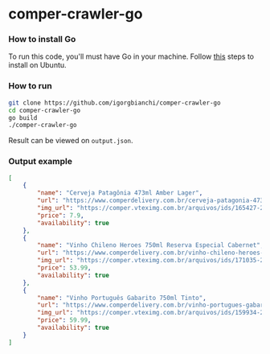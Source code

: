 # comper-crawler-go

### How to install Go

To run this code, you'll must have Go in your machine. Follow [this](https://linuxize.com/post/how-to-install-go-on-ubuntu-20-04/) steps to install on Ubuntu.

### How to run

```sh
git clone https://github.com/igorgbianchi/comper-crawler-go
cd comper-crawler-go
go build
./comper-crawler-go
```

Result can be viewed on ```output.json```.

### Output example
```json
[
    {
        "name": "Cerveja Patagônia 473ml Amber Lager",
        "url": "https://www.comperdelivery.com.br/cerveja-patagonia-473ml-amber-lager-/p",
        "img_url": "https://comper.vteximg.com.br/arquivos/ids/165427-292-292/1970550_1.jpg?v=637224382837530000",
        "price": 7.9,
        "availability": true
    },
    {
        "name": "Vinho Chileno Heroes 750ml Reserva Especial Cabernet",
        "url": "https://www.comperdelivery.com.br/vinho-chileno-heroes-750ml-reserva-especial-cabern/p",
        "img_url": "https://comper.vteximg.com.br/arquivos/ids/171035-292-292/2262096.png?v=637274747952270000",
        "price": 53.99,
        "availability": true
    },
    {
        "name": "Vinho Português Gabarito 750ml Tinto",
        "url": "https://www.comperdelivery.com.br/vinho-portugues-gabarito-tinto-750ml/p",
        "img_url": "https://comper.vteximg.com.br/arquivos/ids/159934-292-292/1669982.jpg?v=637210528616100000",
        "price": 59.99,
        "availability": true
    }
]
```